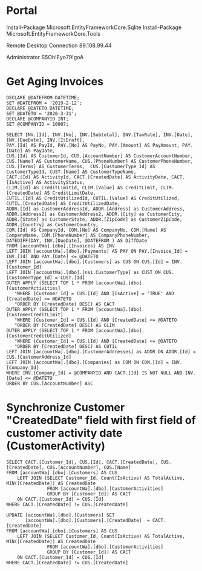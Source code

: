 ﻿# Portal

Install-Package Microsoft.EntityFrameworkCore.Sqlite
Install-Package Microsoft.EntityFrameworkCore.Tools

Remote Desktop Connection
89.108.99.44

Administrator 
S5Oh!Eyo79!goA


# Get Aging Invoices
	DECLARE @DATEFROM DATETIME;
	SET @DATEFROM = '2019-2-12';
	DECLARE @DATETO DATETIME;
	SET @DATETO = '2020-3-31';
	DECLARE @COMPANYID INT;
	SET @COMPANYID = 10007;

	SELECT INV.[Id], INV.[No], INV.[Subtotal], INV.[TaxRate], INV.[Date], INV.[DueDate], INV.[IsDraft], 
	PAY.[Id] AS PayId, PAY.[No] AS PayNo, PAY.[Amount] AS PayAmount, PAY.[Date] AS PayDate, 
	CUS.[Id] AS CustomerId, CUS.[AccountNumber] AS CustomerAccountNumber, CUS.[Name] AS CustomerName, CUS.[PhoneNumber] AS CustomerPhoneNumber, CUS.[Terms] AS CustomerTerms,  CUS.[CustomerType_Id] AS CustomerTypeId, CUST.[Name] AS CustomerTypeName,  
	CACT.[Id] AS ActivityId, CACT.[CreatedDate] AS ActivityDate, CACT.[IsActive] AS ActivityStatus, 
	CLIM.[Id] AS CreditLimitId, CLIM.[Value] AS CreditLimit, CLIM.[CreatedDate] AS CreditLimitDate, 
	CUTIL.[Id] AS CreditUtilizedId, CUTIL.[Value] AS CreditUtilized, CUTIL.[CreatedDate] AS CreditUtilizedDate, 
	ADDR.[Id] as CustomerAddressId, ADDR.[Address] as CustomerAddress, ADDR.[Address2] as CustomerAddress2, ADDR.[City] as CustomerCity, ADDR.[State] as CustomerState, ADDR.[ZipCode] as CustomerZipCode, ADDR.[Country] as CustomerCountry, 
	COM.[Id] AS CompanyId, COM.[No] AS CompanyNo, COM.[Name] AS CompanyName, COM.[PhoneNumber] AS CompanyPhoneNumber, 
	DATEDIFF(DAY, INV.[DueDate], @DATEFROM ) AS DiffDate  
	FROM [accountWa].[dbo].[Invoices] AS INV  
	LEFT JOIN [accountWa].[dbo].[Payments] AS PAY ON PAY.[Invoice_Id] = INV.[Id] AND PAY.[Date] <= @DATETO 
	LEFT JOIN [accountWa].[dbo].[Customers] as CUS ON CUS.[Id] = INV.[Customer_Id]  
	LEFT JOIN [accountWa].[dbo].[nsi.CustomerType] as CUST ON CUS.[CustomerType_Id] = CUST.[Id]  
	OUTER APPLY (SELECT TOP 1 * FROM [accountWa].[dbo].[CustomerActivities]  
	   "WHERE [Customer_Id] = CUS.[Id] AND [IsActive] = 'TRUE' AND [CreatedDate] <= @DATETO 
	   "ORDER BY [CreatedDate] DESC) AS CACT 
	OUTER APPLY (SELECT TOP 1 * FROM [accountWa].[dbo].[CustomerCreditLimit] 
	   "WHERE [Customer_Id] = CUS.[Id] AND [CreatedDate] <= @DATETO 
	   "ORDER BY [CreatedDate] DESC) AS CLIM 
	OUTER APPLY (SELECT TOP 1 * FROM [accountWa].[dbo].[CustomerCreditUtilized] 
	   "WHERE [Customer_Id] = CUS.[Id] AND [CreatedDate] <= @DATETO 
	   "ORDER BY [CreatedDate] DESC) AS CUTIL 
	LEFT JOIN [accountWa].[dbo].[CustomerAddresses] as ADDR ON ADDR.[Id] = CUS.[CustomerAddress_Id]  
	LEFT JOIN [accountWa].[dbo].[Companies] as COM ON COM.[Id] = INV.[Company_Id]  
	WHERE INV.[Company_Id] = @COMPANYID AND CACT.[Id] IS NOT NULL AND INV.[Date] <= @DATETO 
	ORDER BY CUS.[AccountNumber] ASC

# Synchronize Customer "CreatedDate" field with first field of customer activity date (CustomerActivity)
	SELECT CACT.[Customer_Id], CUS.[Id], CACT.[CreatedDate], CUS.[CreatedDate], CUS.[AccountNumber], CUS.[Name]
	FROM [accountWa].[dbo].[Customers] AS CUS 
		LEFT JOIN (SELECT Customer_Id, Count(IsActive) AS TotalActive, MIN([CreatedDate]) AS CreatedDate 
				   FROM [accountWa].[dbo].[CustomerActivities]
				   GROUP BY [Customer_Id]) AS CACT 
		ON CACT.[Customer_Id] = CUS.[Id]
	WHERE CACT.[CreatedDate] != CUS.[CreatedDate]

	UPDATE [accountWa].[dbo].[Customers] SET 
		   [accountWa].[dbo].[Customers].[CreatedDate]  = CACT.[CreatedDate]
	FROM [accountWa].[dbo].[Customers] AS CUS 
		LEFT JOIN (SELECT Customer_Id, Count(IsActive) AS TotalActive, MIN([CreatedDate]) AS CreatedDate 
				   FROM [accountWa].[dbo].[CustomerActivities]
				   GROUP BY [Customer_Id]) AS CACT 
		ON CACT.[Customer_Id] = CUS.[Id]
	WHERE CACT.[CreatedDate] != CUS.[CreatedDate]